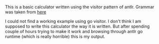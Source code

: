 This is a basic calculator written using the visitor pattern of antlr. 
Grammar was taken from [here](https://github.com/shmatov/antlr4-calculator/blob/master/Calculator.g4)


I could not find a working example using go visitor. 
I don't think I am supposed to write this calculator the way
it is written. But after spending couple of hours trying to
make it work and browsing through antlr go runtime (which is really horrible)
this is my output. 


